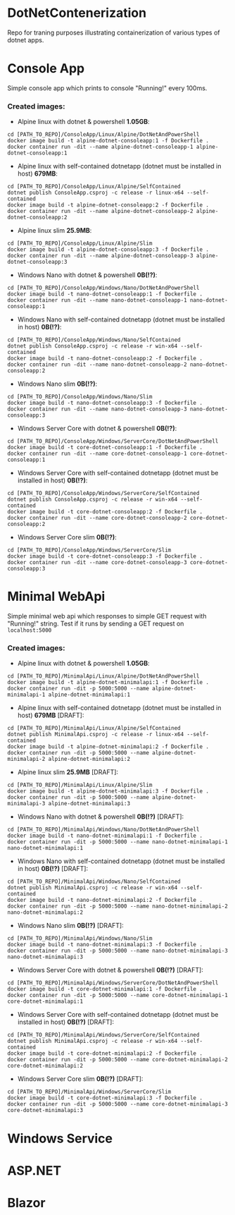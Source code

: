 # DotNetContenerization
Repo for traning purposes illustrating containerization of various types of dotnet apps.

# Console App
Simple console app which prints to console "Running!" every 100ms.

### Created images:

- Alpine linux with dotnet & powershell **1.05GB**:
```
cd [PATH_TO_REPO]/ConsoleApp/Linux/Alpine/DotNetAndPowerShell
docker image build -t alpine-dotnet-consoleapp:1 -f Dockerfile .
docker container run -dit --name alpine-dotnet-consoleapp-1 alpine-dotnet-consoleapp:1
```
- Alpine linux with self-contained dotnetapp (dotnet must be installed in host) **679MB**:
```
cd [PATH_TO_REPO]/ConsoleApp/Linux/Alpine/SelfContained
dotnet publish ConsoleApp.csproj -c release -r linux-x64 --self-contained
docker image build -t alpine-dotnet-consoleapp:2 -f Dockerfile .
docker container run -dit --name alpine-dotnet-consoleapp-2 alpine-dotnet-consoleapp:2
```
- Alpine linux slim **25.9MB**:
```
cd [PATH_TO_REPO]/ConsoleApp/Linux/Alpine/Slim
docker image build -t alpine-dotnet-consoleapp:3 -f Dockerfile .
docker container run -dit --name alpine-dotnet-consoleapp-3 alpine-dotnet-consoleapp:3
```
- Windows Nano with dotnet & powershell **0B(!?)**:
```
cd [PATH_TO_REPO]/ConsoleApp/Windows/Nano/DotNetAndPowerShell
docker image build -t nano-dotnet-consoleapp:1 -f Dockerfile .
docker container run -dit --name nano-dotnet-consoleapp-1 nano-dotnet-consoleapp:1
```
- Windows Nano with self-contained dotnetapp (dotnet must be installed in host) **0B(!?)**:
```
cd [PATH_TO_REPO]/ConsoleApp/Windows/Nano/SelfContained
dotnet publish ConsoleApp.csproj -c release -r win-x64 --self-contained
docker image build -t nano-dotnet-consoleapp:2 -f Dockerfile .
docker container run -dit --name nano-dotnet-consoleapp-2 nano-dotnet-consoleapp:2
```
- Windows Nano slim **0B(!?)**:
```
cd [PATH_TO_REPO]/ConsoleApp/Windows/Nano/Slim
docker image build -t nano-dotnet-consoleapp:3 -f Dockerfile .
docker container run -dit --name nano-dotnet-consoleapp-3 nano-dotnet-consoleapp:3
```
- Windows Server Core with dotnet & powershell **0B(!?)**:
```
cd [PATH_TO_REPO]/ConsoleApp/Windows/ServerCore/DotNetAndPowerShell
docker image build -t core-dotnet-consoleapp:1 -f Dockerfile .
docker container run -dit --name core-dotnet-consoleapp-1 core-dotnet-consoleapp:1
```
- Windows Server Core with self-contained dotnetapp (dotnet must be installed in host) **0B(!?)**:
```
cd [PATH_TO_REPO]/ConsoleApp/Windows/ServerCore/SelfContained
dotnet publish ConsoleApp.csproj -c release -r win-x64 --self-contained
docker image build -t core-dotnet-consoleapp:2 -f Dockerfile .
docker container run -dit --name core-dotnet-consoleapp-2 core-dotnet-consoleapp:2
```
- Windows Server Core slim **0B(!?)**:
```
cd [PATH_TO_REPO]/ConsoleApp/Windows/ServerCore/Slim
docker image build -t core-dotnet-consoleapp:3 -f Dockerfile .
docker container run -dit --name core-dotnet-consoleapp-3 core-dotnet-consoleapp:3
```

# Minimal WebApi
Simple minimal web api which responses to simple GET request with "Running!" string.
Test if it runs by sending a GET request on `localhost:5000`

### Created images:

- Alpine linux with dotnet & powershell **1.05GB**:
```
cd [PATH_TO_REPO]/MinimalApi/Linux/Alpine/DotNetAndPowerShell
docker image build -t alpine-dotnet-minimalapi:1 -f Dockerfile .
docker container run -dit -p 5000:5000 --name alpine-dotnet-minimalapi-1 alpine-dotnet-minimalapi:1
```
- Alpine linux with self-contained dotnetapp (dotnet must be installed in host) **679MB** [DRAFT]:
```
cd [PATH_TO_REPO]/MinimalApi/Linux/Alpine/SelfContained
dotnet publish MinimalApi.csproj -c release -r linux-x64 --self-contained
docker image build -t alpine-dotnet-minimalapi:2 -f Dockerfile .
docker container run -dit -p 5000:5000 --name alpine-dotnet-minimalapi-2 alpine-dotnet-minimalapi:2
```
- Alpine linux slim **25.9MB** [DRAFT]:
```
cd [PATH_TO_REPO]/MinimalApi/Linux/Alpine/Slim
docker image build -t alpine-dotnet-minimalapi:3 -f Dockerfile .
docker container run -dit -p 5000:5000 --name alpine-dotnet-minimalapi-3 alpine-dotnet-minimalapi:3
```
- Windows Nano with dotnet & powershell **0B(!?)** [DRAFT]:
```
cd [PATH_TO_REPO]/MinimalApi/Windows/Nano/DotNetAndPowerShell
docker image build -t nano-dotnet-minimalapi:1 -f Dockerfile .
docker container run -dit -p 5000:5000 --name nano-dotnet-minimalapi-1 nano-dotnet-minimalapi:1
```
- Windows Nano with self-contained dotnetapp (dotnet must be installed in host) **0B(!?)** [DRAFT]:
```
cd [PATH_TO_REPO]/MinimalApi/Windows/Nano/SelfContained
dotnet publish MinimalApi.csproj -c release -r win-x64 --self-contained
docker image build -t nano-dotnet-minimalapi:2 -f Dockerfile .
docker container run -dit -p 5000:5000 --name nano-dotnet-minimalapi-2 nano-dotnet-minimalapi:2
```
- Windows Nano slim **0B(!?)** [DRAFT]:
```
cd [PATH_TO_REPO]/MinimalApi/Windows/Nano/Slim
docker image build -t nano-dotnet-minimalapi:3 -f Dockerfile .
docker container run -dit -p 5000:5000 --name nano-dotnet-minimalapi-3 nano-dotnet-minimalapi:3
```
- Windows Server Core with dotnet & powershell **0B(!?)** [DRAFT]:
```
cd [PATH_TO_REPO]/MinimalApi/Windows/ServerCore/DotNetAndPowerShell
docker image build -t core-dotnet-minimalapi:1 -f Dockerfile .
docker container run -dit -p 5000:5000 --name core-dotnet-minimalapi-1 core-dotnet-minimalapi:1
```
- Windows Server Core with self-contained dotnetapp (dotnet must be installed in host) **0B(!?)** [DRAFT]:
```
cd [PATH_TO_REPO]/MinimalApi/Windows/ServerCore/SelfContained
dotnet publish MinimalApi.csproj -c release -r win-x64 --self-contained
docker image build -t core-dotnet-minimalapi:2 -f Dockerfile .
docker container run -dit -p 5000:5000 --name core-dotnet-minimalapi-2 core-dotnet-minimalapi:2
```
- Windows Server Core slim **0B(!?)** [DRAFT]:
```
cd [PATH_TO_REPO]/MinimalApi/Windows/ServerCore/Slim
docker image build -t core-dotnet-minimalapi:3 -f Dockerfile .
docker container run -dit -p 5000:5000 --name core-dotnet-minimalapi-3 core-dotnet-minimalapi:3
```

# Windows Service

# ASP.NET

# Blazor

